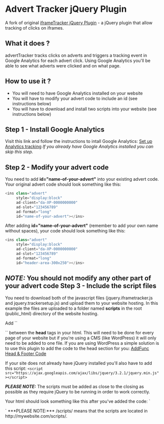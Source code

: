 Advert Tracker jQuery Plugin
===========================
A fork of original [iframeTracker jQuery Plugin](https://github.com/vincepare/iframeTracker-jquery) - a jQuery plugin that allow tracking of clicks on iframes.

What it does ?
------------------
advertTracker tracks clicks on adverts and triggers a tracking event in Google Analytics for each advert click. Using Google Analytics you'll be able to see what adverts were clicked and on what page.

How to use it ?
------------
 - You will need to have Google Analytics installed on your website
 - You will have to modify your advert code to include an id (see instructions below)
 - You will have to download and install two scripts into your website (see instructions below)
 
Step 1 - Install Google Analytics
------------
Visit this link and follow the instructions to intall Google Analytics:
[Set up Analytics tracking](https://support.google.com/analytics/answer/1008080?hl=en)
*If you already have Google Analytics installed you can skip this step.*

Step 2 - Modify your advert code
------------
You need to add **id="name-of-your-advert"** into your existing advert code. Your original advert code should look something like this:
```javascript
<ins class="advert"
     style="display:block"
     ad-client="da-XP-0000000000"
     ad-slot="123456789"
     ad-format="long"
     id="name-of-your-advert"></ins>
```
After adding **id="name-of-your-advert"** (remember to add your own name without spaces), your code should look something like this:
```javascript
<ins class="advert"
     style="display:block"
     ad-client="da-XP-0000000000"
     ad-slot="123456789"
     ad-format="long"
     id="header-area-300x250"></ins>
```
***NOTE:*** You should not modify any other part of your advert code
Step 3 - Include the script files
------------
You need to download both of the javascript files (jquery.iframetracker.js and jquery.trackersetup.js) and upload them to your website hosting. In this example the files are uploaded to a folder named **scripts** in the root (public_html) directory of the website hosting.

Add
``
<script src="/scripts/jquery.iframetracker.js"></script>
<script src="/scripts/jquery.trackersetup.js"></script>
``
between the **head** tags in your html. This will need to be done for every page of your website but if you're using a CMS (like WordPress) it will only need to be added to one file. If you are using WordPress a simple solution is to use this plugin to add the code to the head section for you: [AddFunc Head & Footer Code](https://wordpress.org/plugins/addfunc-head-footer-code/)

If your site does not already have jQuery installed you'll also have to add this script:
`<script src="https://ajax.googleapis.com/ajax/libs/jquery/3.2.1/jquery.min.js"></script>`

***PLEASE NOTE:*** The scripts must be added as close to the closing </head> as possible as they require jQuery to be running in order to work correctly.

Your html should look something like this after you've added the code:
`
<head>
<title>My website</title>
<script src="https://ajax.googleapis.com/ajax/libs/jquery/3.2.1/jquery.min.js"></script>
<script src="/scripts/jquery.iframetracker.js"></script>
<script src="/scripts/jquery.trackersetup.js"></script>
</head>
`
***PLEASE NOTE:*** /scripts/ means that the scripts are located in http://mywebsite.com/scripts/.
